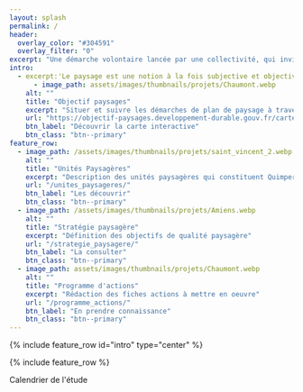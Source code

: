 ```yaml
---
layout: splash
permalink: /
header:
  overlay_color: "#304591"
  overlay_filter: "0"
excerpt: "Une démarche volontaire lancée par une collectivité, qui invite les acteur·ices de son territoire à porter un nouveau regard sur sa géographie, ses ressources et ses fonctionnalités."
intro: 
  - excerpt:'Le paysage est une notion à la fois subjective et objective. La convention européenne du paysage de 2000 le définit comme ce qui suit. "Le paysage est une partie de territoire tel que perçue par les populations, dont le caractère résulte de l’action de facteurs naturels et/ou humains et de leurs interrelations"'
      - image_path: assets/images/thumbnails/projets/Chaumont.webp
    alt: ""
    title: "Objectif paysages"
    excerpt: "Situer et suivre les démarches de plan de paysage à travers la France"
    url: "https://objectif-paysages.developpement-durable.gouv.fr/carte-interactive-1"
    btn_label: "Découvrir la carte interactive"
    btn_class: "btn--primary"
feature_row:
  - image_path: /assets/images/thumbnails/projets/saint_vincent_2.webp
    alt: ""
    title: "Unités Paysagères"
    excerpt: "Description des unités paysagères qui constituent Quimper"
    url: "/unites_paysageres/"
    btn_label: "Les découvrir"
    btn_class: "btn--primary"
  - image_path: /assets/images/thumbnails/projets/Amiens.webp
    alt: ""
    title: "Stratégie paysagère"
    excerpt: "Définition des objectifs de qualité paysagère"
    url: "/strategie_paysagere/"
    btn_label: "La consulter"
    btn_class: "btn--primary"
  - image_path: assets/images/thumbnails/projets/Chaumont.webp
    alt: ""
    title: "Programme d'actions"
    excerpt: "Rédaction des fiches actions à mettre en oeuvre"
    url: "/programme_actions/"
    btn_label: "En prendre connaissance"
    btn_class: "btn--primary"
---
```



{% include feature_row id="intro" type="center" %}

<div id="map"></div>

{% include feature_row %}

Calendrier de l'étude


<script>

var osm = L.tileLayer('https://tile.openstreetmap.org/{z}/{x}/{y}.png', {
    maxZoom: 19,
    attribution: '© OpenStreetMap'
});

var map = L.map('map', {
    center: [47.99483, -4.08923],
    zoom: 12,
    layers: [osm]
});

{%- for unite in site.unites_paysageres -%}
    {% if unite.location.latitude and unite.location.longitude %}
        L.marker([ {{unite.location.latitude}}, {{unite.location.longitude}} ])
         .bindPopup(L.popup({maxWidth:500}).setContent('{{unite.title}}<br><a href="{{ unite.url | relative_url }}">Détails</a>'))
         .addTo(map);
    {% endif %}
{% endfor %}

</script>